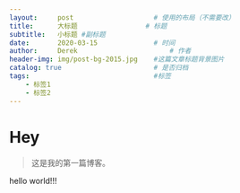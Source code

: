 ```yaml
---
layout:     post   				    # 使用的布局（不需要改）
title:      大标题 				# 标题 
subtitle:   小标题 #副标题
date:       2020-03-15 				# 时间
author:     Derek 						# 作者
header-img: img/post-bg-2015.jpg 	#这篇文章标题背景图片
catalog: true 						# 是否归档
tags:								#标签
    - 标签1
    - 标签2
---
```


# Hey
>这是我的第一篇博客。

hello world!!!